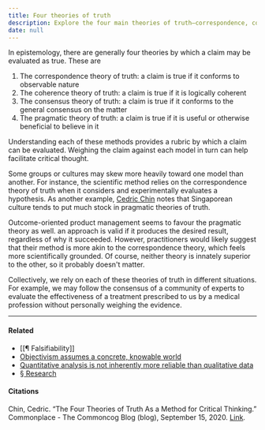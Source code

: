```yaml
---
title: Four theories of truth
description: Explore the four main theories of truth—correspondence, coherence, consensus, and pragmatic—to understand how claims are evaluated and applied across cultures and disciplines.
date: null
---
```


In epistemology, there are generally four theories by which a claim may be evaluated as true. These are

1.  The correspondence theory of truth: a claim is true if it conforms to observable nature
2.  The coherence theory of truth: a claim is true if it is logically coherent
3.  The consensus theory of truth: a claim is true if it conforms to the general consensus on the matter
4.  The pragmatic theory of truth: a claim is true if it is useful or otherwise beneficial to believe in it

Understanding each of these methods provides a rubric by which a claim can be evaluated. Weighing the claim against each model in turn can help facilitate critical thought.

Some groups or cultures may skew more heavily toward one model than another. For instance, the scientific method relies on the correspondence theory of truth when it considers and experimentally evaluates a hypothesis. As another example, [Cedric Chin](https://publish.obsidian.md/mobydiction/Cedric+Chin) notes that Singaporean culture tends to put much stock in pragmatic theories of truth.

Outcome-oriented product management seems to favour the pragmatic theory as well. an approach is valid if it produces the desired result, regardless of why it succeeded. However, practitioners would likely suggest that their method is more akin to the correspondence theory, which feels more scientifically grounded. Of course, neither theory is innately superior to the other, so it probably doesn't matter.

Collectively, we rely on each of these theories of truth in different situations. For example, we may follow the consensus of a community of experts to evaluate the effectiveness of a treatment prescribed to us by a medical profession without personally weighing the evidence.

---

#### Related

- [[¶ Falsifiability]]
- [Objectivism assumes a concrete, knowable world](https://publish.obsidian.md/mobydiction/notes/Objectivism+assumes+a+concrete%2C+knowable+world)
- [Quantitative analysis is not inherently more reliable than qualitative data](https://publish.obsidian.md/mobydiction/notes/Quantitative+analysis+is+not+inherently+more+reliable+than+qualitative+data)
- [§ Research](https://publish.obsidian.md/mobydiction/notes/%C2%A7+Research)

#### Citations

Chin, Cedric. “The Four Theories of Truth As a Method for Critical Thinking.” Commonplace - The Commoncog Blog (blog), September 15, 2020. [Link](https://commoncog.com/blog/four-theories-of-truth/).
